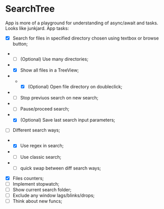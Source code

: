 # SearchTree
App is more of a playground for understanding of async/await and tasks. Looks like junkjard.
App tasks: 
- [x] Search for files in specified directory chosen using textbox or browse button; 
- - [ ] \(Optional) Use many directories;
- - [x] Show all files in a TreeView;
- - - [x] \(Optional) Open file directory on doubleclick;
- - [ ] Stop previuos search on new search; 
- - [ ] Pause/proceed search;
- - [x] \(Optional) Save last search input parameters;
- [ ] Different search ways; 
- - [x] Use regex in search; 
- - [ ] Use classic search; 
- - [ ] quick swap between diff search ways; 
- [x] Files counters; 
- [ ] Implement stopwatch; 
- [ ] Show current search folder;
- [ ] Exclude any window lags/blinks/drops;
- [ ] Think about new funcs;
